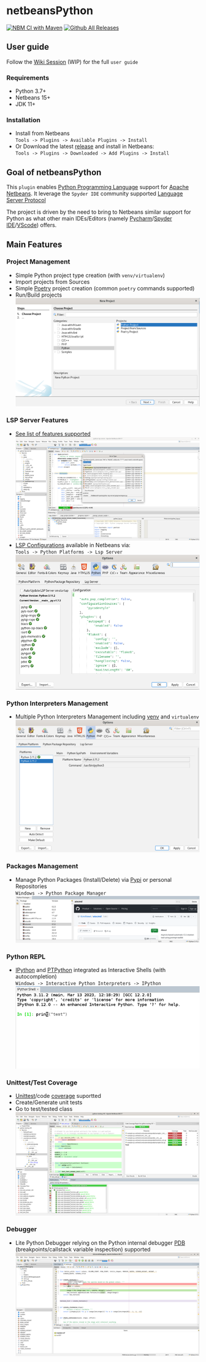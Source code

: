 # netbeansPython

[![NBM CI with Maven](https://github.com/albilu/netbeansPython/actions/workflows/maven.yml/badge.svg?branch=master)](https://github.com/albilu/netbeansPython/actions/workflows/maven.yml) [![Github All Releases](https://img.shields.io/github/downloads/albilu/netbeansPython/total.svg)]()

## User guide

Follow the [Wiki Session](https://github.com/albilu/netbeansPython/wiki) (WIP) for the full `user guide`

### Requirements
- Python 3.7+
- Netbeans 15+
- JDK 11+

### Installation
- Install from Netbeans \
    `Tools -> Plugins -> Available Plugins -> Install`
- Or Download the latest [release](https://github.com/albilu/netbeansPython/releases) and install in Netbeans: \
    `Tools -> Plugins -> Downloaded -> Add Plugins -> Install`

## Goal of netbeansPython

This `plugin` enables [Python Programming Language](https://www.python.org/about/) support for [Apache Netbeans](https://netbeans.apache.org/).
It leverage the `Spyder IDE` community supported [Language Server Protocol](https://github.com/python-lsp/python-lsp-server)

The project is driven by the need to bring to Netbeans similar support for Python as what other main IDEs/Editors (namely [Pycharm](https://www.jetbrains.com/fr-fr/pycharm/)/[Spyder IDE](https://www.spyder-ide.org/)/[VScode](https://code.visualstudio.com/docs/languages/python)) offers.

## Main Features
### Project Management
- Simple Python project type creation (with `venv/virtualenv`)
- Import projects from Sources
- Simple [Poetry](https://python-poetry.org/) project creation (common `poetry` commands supported)
- Run/Build projects
    ![f9b73732e9534000af91eb4e9bf11208.png](_resources/f9b73732e9534000af91eb4e9bf11208.png)

### LSP Server Features
- [See list of features supported](https://github.com/python-lsp/python-lsp-server#lsp-server-features)
    ![d242d82a04c729be7c6e6b0b84759c2f.png](_resources/d242d82a04c729be7c6e6b0b84759c2f.png)
- [LSP Configurations](https://github.com/python-lsp/python-lsp-server#configuration) available in Netbeans via: \
    `Tools -> Python Platforms -> Lsp Server`
    ![f4ecdf1c9e7648113e8dd265b277366a.png](_resources/f4ecdf1c9e7648113e8dd265b277366a.png)

### Python Interpreters Management
- Multiple Python Interpreters Management including [venv](https://docs.python.org/3/library/venv.html#venv-def) and `virtualenv`
    ![cad96c97900764698d62caf7d6bf49b4.png](_resources/cad96c97900764698d62caf7d6bf49b4.png)

### Packages Management
- Manage Python Packages (Install/Delete) via [Pypi](https://pypi.org/) or personal Repositories \
    `Windows -> Python Package Manager`
    ![74a5dd8877b9608931b49604ab59440d.png](_resources/74a5dd8877b9608931b49604ab59440d.png)

### Python REPL
- [IPython](https://github.com/ipython/ipython) and [PTPython](https://github.com/prompt-toolkit/ptpython) integrated as Interactive Shells (with autocompletion) \
    `Windows -> Interactive Python Interpreters -> IPython`
    ![b18df5a8d44631819affe75ecd6fab61.png](_resources/b18df5a8d44631819affe75ecd6fab61.png)

### Unittest/Test Coverage
- [Unittest](https://docs.python.org/3/library/unittest.html)/code [coverage](https://coverage.readthedocs.io/en/7.2.2/#) suportted
- Create/Generate unit tests
- Go to test/tested class
    ![ebaed2b72b503dec7733d6698f3a0a72.png](_resources/ebaed2b72b503dec7733d6698f3a0a72.png)

### Debugger
- Lite Python Debugger relying on the Python internal debugger [PDB](https://docs.python.org/3/library/pdb.html) (breakpoints/callstack variable inspection) supported
	![74a5dd8877b9608931b49604ab59555d.png](_resources/74a5dd8877b9608931b49604ab59555d.png)
